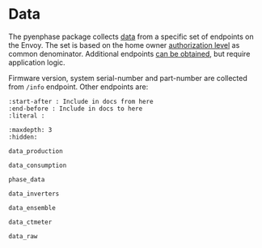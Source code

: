 # Data

The pyenphase package collects [data](#pyenphase.EnvoyData) from a specific set of endpoints on the Envoy. The set is based on the home owner [authorization level](./usage_authentication.md#authorization-levels) as common denominator. Additional endpoints [can be obtained](./requests.md#requests), but require application logic.

Firmware version, system serial-number and part-number are collected from `/info` endpoint. Other endpoints are:

```{include} ../src/pyenphase/const.py
:start-after : Include in docs from here
:end-before : Include in docs to here
:literal :
```

```{toctree}
:maxdepth: 3
:hidden:

data_production

data_consumption

phase_data

data_inverters

data_ensemble

data_ctmeter

data_raw

```
